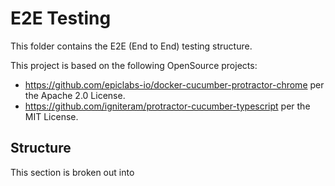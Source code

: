 # E2E Testing
This folder contains the E2E (End to End) testing structure.

This project is based on the following OpenSource projects:
* https://github.com/epiclabs-io/docker-cucumber-protractor-chrome per the Apache 2.0 License.
* https://github.com/igniteram/protractor-cucumber-typescript per the MIT License.

## Structure
This section is broken out into 